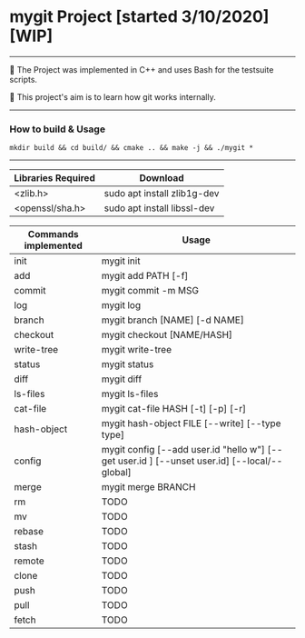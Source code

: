 # mygit Project [started 3/10/2020] [WIP]

---

:pushpin: The Project was implemented in C++ and uses Bash for the testsuite scripts.

:pushpin: This project's aim is to learn how git works internally.

---
### How to build & Usage

    mkdir build && cd build/ && cmake .. && make -j && ./mygit *

---

| Libraries Required        | Download |
| -----------------         | -------- |
| <zlib.h>                  | sudo apt install zlib1g-dev |
| <openssl/sha.h>           | sudo apt install libssl-dev |

| Commands implemented      | Usage                 |
|---------------------------|-----------------------|
| init                      | mygit init            |
| add                       | mygit add PATH [-f]   |
| commit                    | mygit commit -m MSG   |
| log                       | mygit log             |
| branch                    | mygit branch [NAME] [-d NAME] |
| checkout                  | mygit checkout [NAME/HASH] |
| write-tree                | mygit write-tree      |
| status                    | mygit status          |
| diff                      | mygit diff            |
| ls-files                  | mygit ls-files        |
| cat-file                  | mygit cat-file HASH [-t] [-p] [-r] |
| hash-object               | mygit hash-object FILE [--write] [--type type] |
| config                    | mygit config [--add user.id "hello w"] [--get user.id ] [--unset user.id] [--local/--global]|
| merge                     | mygit merge BRANCH    |
| rm | TODO |
| mv | TODO |
| rebase | TODO |
| stash | TODO |
| remote | TODO |
| clone | TODO |
| push | TODO |
| pull | TODO |
| fetch | TODO |
